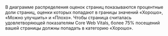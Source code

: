 В диаграмме распределения оценок страниц показываются процентные доли страниц, оценки которых попадают в границы значений «Хорошо», «Можно улучшить» и «Плохо». Чтобы страница считалась удовлетворяющей показателям Core Web Vitals, более 75% посещений вашей страницы должны попадать в категорию «Хорошо».
